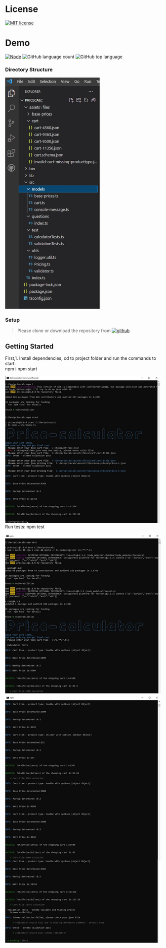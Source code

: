 # License
[![MIT license](https://img.shields.io/badge/License-MIT-blue.svg)](https://lbesson.mit-license.org/)

# Demo
 [![Node](https://img.shields.io/badge/Node-Js-blue.svg?style=plastic)](https://nodejs.org/en/download/)
 ![GitHub language count](https://img.shields.io/github/languages/count/s-rajput/Node-Cli-demo.svg) 
 ![GitHub top language](https://img.shields.io/github/languages/top/s-rajput/Node-Cli-demo.svg) 
  

 ### Directory Structure
 ![Arhiecture](https://github.com/s-rajput/Node-Cli-demo/blob/master/projectstructure.jpg)
 
 ### Setup

>  Please clone or download the repository from [![github](https://img.shields.io/badge/git-hub-blue.svg?style=plastic)](https://github.com/s-rajput/Node-Cli-demo) 

## Getting Started
First,1.	Install dependencies, cd to project folder and run the commands to start:  
npm i
npm start

![Build](https://github.com/s-rajput/Node-Cli-demo/blob/master/run1.jpg)
Run tests:
npm test
 
![Test](https://github.com/s-rajput/Node-Cli-demo/blob/master/test1.jpg)
![Test2](https://github.com/s-rajput/Node-Cli-demo/blob/master/test2.jpg)
